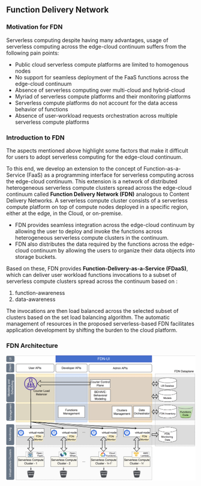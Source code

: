 ## Function Delivery Network

### Motivation for FDN
Serverless computing despite having many advantages, usage of serverless computing across the edge-cloud continuum suffers from the following pain points:
- Public cloud serverless compute platforms are limited to homogenous nodes
- No support for seamless deployment of the FaaS functions across the edge-cloud continuum
- Absence of serverless computing over multi-cloud and hybrid-cloud
- Myriad of serverless compute platforms and their monitoring platforms
- Serverless compute platforms do not account for the data access behavior of functions
- Absence of user-workload requests orchestration across multiple serverless compute platforms


### Introduction to FDN

The aspects mentioned above highlight some factors that make it difficult for users to adopt serverless computing for the edge-cloud continuum.

To this end, we develop an extension to the concept of Function-as-a-Service (FaaS) as a programming interface for serverless computing across the
edge-cloud continuum. This extension is a network of distributed heterogeneous serverless compute clusters spread across the edge-cloud continuum 
called **Function Delivery Network (FDN)** analogous to Content Delivery Networks. A serverless compute cluster consists of a serverless compute platform on top
of compute nodes deployed in a specific region, either at the edge, in the Cloud, or on-premise. 
- FDN provides seamless integration across the edge-cloud continuum by allowing the user to deploy and invoke the functions across heterogeneous serverless compute clusters in the continuum. 
- FDN also distributes the data required by the functions across the edge-cloud continuum by allowing the users to organize their data objects into storage buckets.

Based on these, FDN provides **Function-Delivery-as-a-Service (FDaaS)**, which can deliver user workload functions invocations to a subset of serverless compute clusters spread across the
continuum based on :
1) function-awareness 
2) data-awareness

The invocations are then load balanced across the selected subset of clusters based on the set load balancing algorithm. The automatic management of 
resources in the proposed serverless-based FDN facilitates application development by shifting the burden to the cloud platform.

### FDN Architecture

![FDN Architecture](profile/fdn-archi.png)

